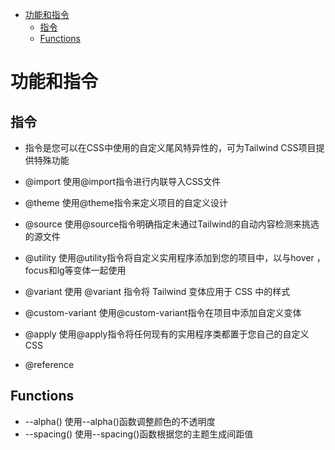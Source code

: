 <!-- @import "[TOC]" {cmd="toc" depthFrom=1 depthTo=6 orderedList=false} -->

<!-- code_chunk_output -->

- [功能和指令](#功能和指令)
  - [指令](#指令)
  - [Functions](#functions)

<!-- /code_chunk_output -->

# 功能和指令

## 指令

- 指令是您可以在CSS中使用的自定义尾风特异性的，可为Tailwind CSS项目提供特殊功能

- @import 使用@import指令进行内联导入CSS文件
- @theme 使用@theme指令来定义项目的自定义设计
- @source 使用@source指令明确指定未通过Tailwind的自动内容检测来挑选的源文件
- @utility 使用@utility指令将自定义实用程序添加到您的项目中，以与hover ， focus和lg等变体一起使用
- @variant 使用 @variant 指令将 Tailwind 变体应用于 CSS 中的样式
- @custom-variant 使用@custom-variant指令在项目中添加自定义变体
- @apply 使用@apply指令将任何现有的实用程序类都置于您自己的自定义CSS
- @reference

## Functions

- --alpha() 使用--alpha()函数调整颜色的不透明度
- --spacing() 使用--spacing()函数根据您的主题生成间距值
